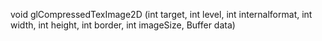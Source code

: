 void glCompressedTexImage2D (int target, int level, int internalformat, int width, int height, int border, int imageSize, Buffer data)